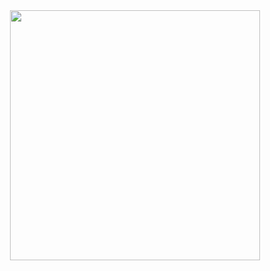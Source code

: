 <div id="header" align="center">
    <img src="https://media.giphy.com/media/7JQD2eBmQULZwQvG5O/giphy.gif" width="400" />
</div>
